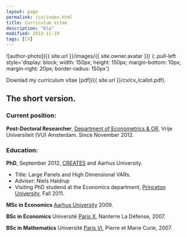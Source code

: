 ```yaml
---
layout: page
permalink: /cv/index.html
title: Curriculum Vitae 
description: "bla"
modified: 2013-11-19
tags: [CV]
---
```


![author-photo]({{ site.url }}/images/{{ site.owner.avatar }})
{:.pull-left style='display: block; width: 150px; height: 150px; margin-bottom: 10px; margin-right: 20px; border-radius: 150px'}


Downlad my curriculum vitae [pdf]({{ site.url }}/cv/cv_lcallot.pdf).

## The short version.

### Current position:

**Post-Doctoral Researcher**, [Department of Econometrics & OR](http://www.feweb.vu.nl/en/departments-and-institutes/econometrics-and-or/index.asp), Vrije Universiteit (VU) Amsterdam. Since November 2012.

### Education:

**PhD**, September 2012, [CREATES](http://www.creates.au.dk) and Aarhus University.

* Title: Large Panels and High Dimensional VARs.
* Adviser: Niels Haldrup
* Visiting PhD studend at the Economics department, [Princeton University](http://www.princeton.edu/economics/), Fall 2011. 

**MSc in Economics** [Aarhus University](http://www.econ.au.dk) 2009.

**BSc in Economics** Université [Paris X](http://www.u-paris10.fr), Nanterre La Défense, 2007.

**BSc in Mathematics** Université [Paris VI](http://www.upmc.fr), Pierre et Marie Curie, 2007.

